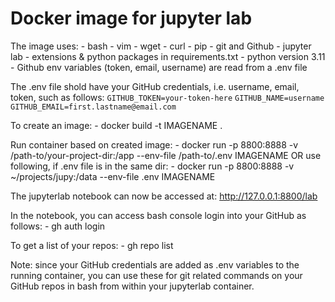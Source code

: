 # Docker image for jupyter lab

The image uses:
    - bash
    - vim
    - wget
    - curl
    - pip
    - git and Github
    - jupyter lab
    - extensions & python packages in requirements.txt
    - python version 3.11
    - Github env variables (token, email, username) are read from a .env file

The .env file shold have your GitHub credentials, i.e. username, email, token, such as follows:
    `GITHUB_TOKEN=your-token-here`
    `GITHUB_NAME=username`
    `GITHUB_EMAIL=first.lastname@email.com`

To create an image:
    - docker build -t IMAGENAME .

Run container based on created image:
    - docker run -p 8800:8888 -v /path-to/your-project-dir:/app --env-file /path-to/.env IMAGENAME
    OR use following, if .env file is in the same dir:
    - docker run -p 8800:8888 -v ~/projects/jupy:/data --env-file .env IMAGENAME


The jupyterlab notebook can now be accessed at: http://127.0.0.1:8800/lab

In the notebook, you can access bash console login into your GitHub as follows:
    - gh auth login

To get a list of your repos:
    - gh repo list


Note: since your GitHub credentials are added as .env variables to the running container, you can use these for git related commands on your GitHub repos in bash from within your jupyterlab container.

